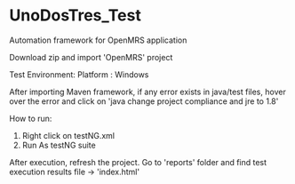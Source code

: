 # UnoDosTres_Test
Automation framework for OpenMRS application

Download zip and import 'OpenMRS' project

Test Environment:
Platform : Windows

After importing Maven framework, if any error exists in java/test files, hover over the error and click on 'java change project compliance and jre to 1.8'

How to run:
1. Right click on testNG.xml
2. Run As testNG suite

After execution, refresh the project. Go to 'reports' folder and find test execution results file -> 'index.html'


